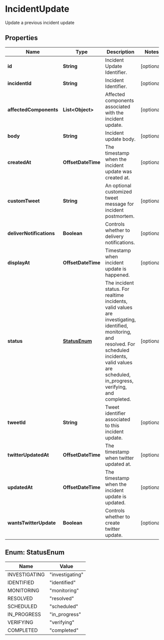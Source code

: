 

# IncidentUpdate

Update a previous incident update

## Properties

Name | Type | Description | Notes
------------ | ------------- | ------------- | -------------
**id** | **String** | Incident Update Identifier. |  [optional]
**incidentId** | **String** | Incident Identifier. |  [optional]
**affectedComponents** | **List&lt;Object&gt;** | Affected components associated with the incident update. |  [optional]
**body** | **String** | Incident update body. |  [optional]
**createdAt** | **OffsetDateTime** | The timestamp when the incident update was created at. |  [optional]
**customTweet** | **String** | An optional customized tweet message for incident postmortem. |  [optional]
**deliverNotifications** | **Boolean** | Controls whether to delivery notifications. |  [optional]
**displayAt** | **OffsetDateTime** | Timestamp when incident update is happened. |  [optional]
**status** | [**StatusEnum**](#StatusEnum) | The incident status. For realtime incidents, valid values are investigating, identified, monitoring, and resolved. For scheduled incidents, valid values are scheduled, in_progress, verifying, and completed. |  [optional]
**tweetId** | **String** | Tweet identifier associated to this incident update. |  [optional]
**twitterUpdatedAt** | **OffsetDateTime** | The timestamp when twitter updated at. |  [optional]
**updatedAt** | **OffsetDateTime** | The timestamp when the incident update is updated. |  [optional]
**wantsTwitterUpdate** | **Boolean** | Controls whether to create twitter update. |  [optional]



## Enum: StatusEnum

Name | Value
---- | -----
INVESTIGATING | &quot;investigating&quot;
IDENTIFIED | &quot;identified&quot;
MONITORING | &quot;monitoring&quot;
RESOLVED | &quot;resolved&quot;
SCHEDULED | &quot;scheduled&quot;
IN_PROGRESS | &quot;in_progress&quot;
VERIFYING | &quot;verifying&quot;
COMPLETED | &quot;completed&quot;



